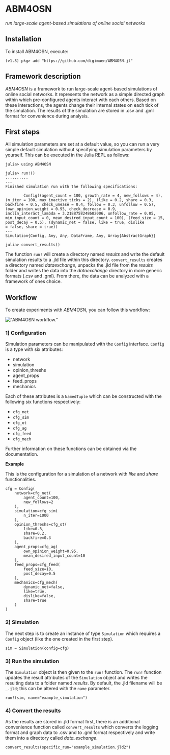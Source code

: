 # ABM4OSN

*run large-scale agent-based simulations of online social networks*  


## Installation

To install ABM4OSN, execute:  

`(v1.3) pkg> add "https://github.com/digimuen/ABM4OSN.jl"`


## Framework description

*ABM4OSN* is a framework to run large-scale agent-based simulations of online social networks. It represents the network as a simple directed graph within which pre-configured agents interact with each others. Based on these interactions, the agents change their internal states on each tick of the simulation. The results of the simulation are stored in .csv and .gml format for convenience during analysis.


## First steps

All simulation parameters are set at a default value, so you can run a very simple default simulation without specifying simulation parameters by yourself. This can be executed in the Julia REPL as follows:

```
julia> using ABM4OSN

julia> run!()
..........
---
Finished simulation run with the following specifications:

        Config((agent_count = 100, growth_rate = 4, new_follows = 4), (n_iter = 100, max_inactive_ticks = 2), (like = 0.2, share = 0.3, backfire = 0.5, check_unease = 0.4, follow = 0.3, unfollow = 0.5), (own_opinion_weight = 0.95, check_decrease = 0.9, inclin_interact_lambda = 3.2188758248682006, unfollow_rate = 0.05, min_input_count = 0, mean_desired_input_count = 100), (feed_size = 15, post_decay = 0.5), (dynamic_net = false, like = true, dislike
= false, share = true))
---
Simulation{Config, Any, Any, DataFrame, Any, Array{AbstractGraph}}

julia> convert_results()
```

The function `run!` will create a directory named *results* and write the default simulation results to a .jld file within this directory. `convert_results` creates a directory named *dataexchange*, unpacks the .jld file from the *results* folder and writes the data into the *dataexchange* directory in more generic formats (.csv and .gml). From there, the data can be analyzed with a framework of ones choice.

## Workflow

To create experiments with *ABM4OSN*, you can follow this workflow:

!["ABM4OSN workflow."](https://github.com/digimuen/ABM4OSN.jl/blob/workflow-guide/img/workflow.png)



### 1) Configuration

Simulation parameters can be manipulated with the `Config` interface. `Config` is a type with six attributes:

  * network
  * simulation
  * opinion_threshs
  * agent_props
  * feed_props
  * mechanics

Each of these attributes is a `NamedTuple` which can be constructed with the following six functions respectively:

  * `cfg_net`
  * `cfg_sim`
  * `cfg_ot`
  * `cfg_ag`
  * `cfg_feed`
  * `cfg_mech`

Further information on these functions can be obtained via the documentation.

**Example**

This is the configuration for a simulation of a network with *like* and *share* functionalities.

```
cfg = Config(
    network=cfg_net(
        agent_count=100,
        new_follows=2
    ),
    simulation=cfg_sim(
        n_iter=1000
    ),
    opinion_threshs=cfg_ot(
        like=0.3,
        share=0.2,
        backfire=0.3
    ),
    agent_props=cfg_ag(
        own_opinion_weight=0.95,
        mean_desired_input_count=10
    ),
    feed_props=cfg_feed(
        feed_size=10,
        post_decay=0.5
    ),
    mechanics=cfg_mech(
        dynamic_net=false,
        like=true,
        dislike=false,
        share=true
    )
)
```

### 2) Simulation

The next step is to create an instance of type `Simulation` which requires a `Config` object (like the one created in the first step).

```
sim = Simulation(config=cfg)
```

### 3) Run the simulation

The `Simulation` object is then given to the `run!` function. The `run!` function updates the result attributes of the `Simulation` object and writes the resulting data to a folder named *results*. By default, the .jld filename will be `_.jld`; this can be altered with the `name` parameter.

```
run!(sim, name="example_simulation")
```

### 4) Convert the results

As the results are stored in .jld format first, there is an additional convenience function called `convert_results` which converts the logging format and graph data to .csv and to .gml format respectively and write them into a directory called *data_exchange*.

```
convert_results(specific_run="example_simulation.jld2")
```

